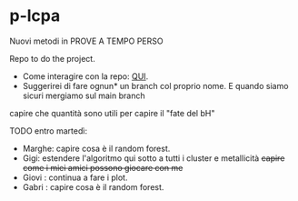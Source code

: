 # p-lcpa

Nuovi metodi in PROVE A TEMPO PERSO 

Repo to do the project.

 - Come interagire con la repo: [QUI](interact.md).
 - Suggerirei di fare ognun* un branch col proprio nome. E quando siamo sicuri mergiamo sul main branch

capire che quantità sono utili per capire il "fate del bH"

TODO entro martedì:
- Marghe: capire cosa è il random forest.
- Gigi: estendere l'algoritmo qui sotto a tutti i cluster e metallicità ~~capire come i miei amici possono giocare con me~~
- Giovi : continua a fare i plot.
- Gabri : capire cosa è il random forest.

